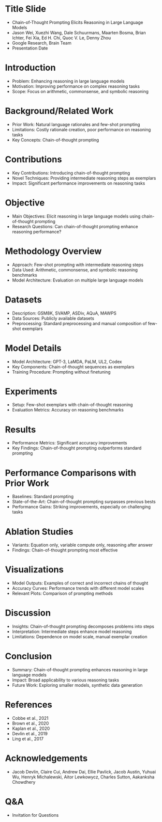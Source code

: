 # Title Slide
- Chain-of-Thought Prompting Elicits Reasoning in Large Language Models
- Jason Wei, Xuezhi Wang, Dale Schuurmans, Maarten Bosma, Brian Ichter, Fei Xia, Ed H. Chi, Quoc V. Le, Denny Zhou
- Google Research, Brain Team
- Presentation Date

# Introduction
- Problem: Enhancing reasoning in large language models
- Motivation: Improving performance on complex reasoning tasks
- Scope: Focus on arithmetic, commonsense, and symbolic reasoning

# Background/Related Work
- Prior Work: Natural language rationales and few-shot prompting
- Limitations: Costly rationale creation, poor performance on reasoning tasks
- Key Concepts: Chain-of-thought prompting

# Contributions
- Key Contributions: Introducing chain-of-thought prompting
- Novel Techniques: Providing intermediate reasoning steps as exemplars
- Impact: Significant performance improvements on reasoning tasks

# Objective
- Main Objectives: Elicit reasoning in large language models using chain-of-thought prompting
- Research Questions: Can chain-of-thought prompting enhance reasoning performance?

# Methodology Overview
- Approach: Few-shot prompting with intermediate reasoning steps
- Data Used: Arithmetic, commonsense, and symbolic reasoning benchmarks
- Model Architecture: Evaluation on multiple large language models

# Datasets
- Description: GSM8K, SVAMP, ASDiv, AQuA, MAWPS
- Data Sources: Publicly available datasets
- Preprocessing: Standard preprocessing and manual composition of few-shot exemplars

# Model Details
- Model Architecture: GPT-3, LaMDA, PaLM, UL2, Codex
- Key Components: Chain-of-thought sequences as exemplars
- Training Procedure: Prompting without finetuning

# Experiments
- Setup: Few-shot exemplars with chain-of-thought reasoning
- Evaluation Metrics: Accuracy on reasoning benchmarks

# Results
- Performance Metrics: Significant accuracy improvements
- Key Findings: Chain-of-thought prompting outperforms standard prompting

# Performance Comparisons with Prior Work
- Baselines: Standard prompting
- State-of-the-Art: Chain-of-thought prompting surpasses previous bests
- Performance Gains: Striking improvements, especially on challenging tasks

# Ablation Studies
- Variants: Equation only, variable compute only, reasoning after answer
- Findings: Chain-of-thought prompting most effective

# Visualizations
- Model Outputs: Examples of correct and incorrect chains of thought
- Accuracy Curves: Performance trends with different model scales
- Relevant Plots: Comparison of prompting methods

# Discussion
- Insights: Chain-of-thought prompting decomposes problems into steps
- Interpretation: Intermediate steps enhance model reasoning
- Limitations: Dependence on model scale, manual exemplar creation

# Conclusion
- Summary: Chain-of-thought prompting enhances reasoning in large language models
- Impact: Broad applicability to various reasoning tasks
- Future Work: Exploring smaller models, synthetic data generation

# References
- Cobbe et al., 2021
- Brown et al., 2020
- Kaplan et al., 2020
- Devlin et al., 2019
- Ling et al., 2017

# Acknowledgements
- Jacob Devlin, Claire Cui, Andrew Dai, Ellie Pavlick, Jacob Austin, Yuhuai Wu, Henryk Michalewski, Aitor Lewkowycz, Charles Sutton, Aakanksha Chowdhery

# Q&A
- Invitation for Questions
